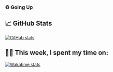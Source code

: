 ### ♻️ Going Up

<!--
**HUGHNew/HUGHNew** is a ✨ _special_ ✨ repository because its `README.md` (this file) appears on your GitHub profile.

Here are some ideas to get you started:

- 🔭 I’m currently working on ...
- 🌱 I’m currently learning ...
- 👯 I’m looking to collaborate on ...
- 🤔 I’m looking for help with ...
- 💬 Ask me about ...
- 📫 How to reach me: ...
- 😄 Pronouns: ...
- ⚡ Fun fact: ...
-->

## 📈 GitHub Stats

[![GitHub stats](https://github-readme-stats.vercel.app/api?username=HUGHNew&theme=onedark)](https://github.com/anuraghazra/github-readme-stats)


## 👨‍💻 This week, I spent my time on:

<!--START_SECTION:waka-->
<!--END_SECTION:waka-->

[![Wakatime stats](https://github-readme-stats.vercel.app/api/wakatime?username=HUGHNew)](https://github.com/anuraghazra/github-readme-stats)

